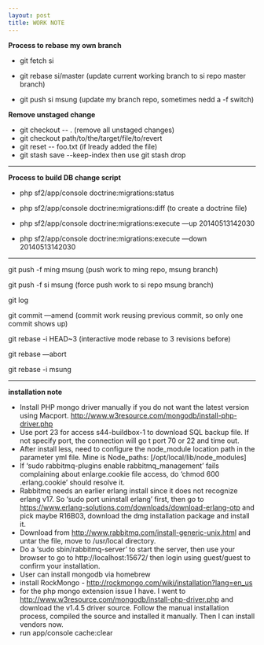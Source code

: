 ```yaml
---
layout: post
title: WORK NOTE
---
```


**Process to rebase my own branch**  

* git fetch si

* git rebase si/master (update current working branch to si repo master branch)

* git push si msung (update my branch repo, sometimes nedd a -f switch)  


**Remove unstaged change**  

* git checkout -- .  (remove all unstaged changes)
* git checkout path/to/the/target/file/to/revert
* git reset -- foo.txt (if lready added the file)
* git stash save --keep-index then use git stash drop

---

**Process to build DB change script**  

* php sf2/app/console doctrine:migrations:status

* php sf2/app/console doctrine:migrations:diff (to create a doctrine file)

* php sf2/app/console doctrine:migrations:execute —up 20140513142030

* php sf2/app/console doctrine:migrations:execute —down 20140513142030

---

git push -f ming msung (push work to ming repo, msung branch)

git push -f si msung (force push work to si repo msung branch)

git log

git commit —amend (commit work reusing previous commit, so only one commit shows up)

git rebase -i HEAD~3 (interactive mode rebase to 3 revisions before)

git rebase —abort

git rebase -i msung
  
  
---
**installation note**  

* Install PHP mongo driver manually if you do not want the latest version using Macport.  http://www.w3resource.com/mongodb/install-php-driver.php
* Use port 23 for access s44-buildbox-1 to download SQL backup file.  If not specify port, the connection will go t port 70 or 22 and time out.
* After install less, need to configure the node_module location path in the parameter yml file.  Mine is Node_paths: [/opt/local/lib/node_modules]
* If ‘sudo rabbitmq-plugins enable rabbitmq_management’ fails complaining about enlarge.cookie file access, do ‘chmod 600 .erlang.cookie’ should resolve it.
* Rabbitmq needs an earlier erlang install since it does not recognize erlang v17.  So ‘sudo port uninstall erlang’ first, then go to https://www.erlang-solutions.com/downloads/download-erlang-otp and pick maybe R16B03, download the dmg installation package and install it.
* Download from http://www.rabbitmq.com/install-generic-unix.html and untar the file, move to /usr/local directory.
* Do a ‘sudo sbin/rabbitmq-server’ to start the server, then use your browser to go to http://localhost:15672/ then login using guest/guest to confirm your installation.
* User can install mongodb via homebrew
* install RockMongo - http://rockmongo.com/wiki/installation?lang=en_us
* for the php mongo extension issue I have.  I went to http://www.w3resource.com/mongodb/install-php-driver.php and download the v1.4.5 driver source.  Follow the manual installation process, compiled the source and installed it manually.  Then I can install vendors now. 
* run app/console cache:clear
